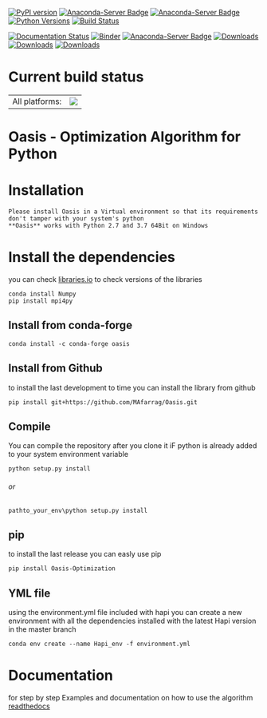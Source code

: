 [![PyPI version](https://badge.fury.io/py/Oasis-Optimization.svg)](https://badge.fury.io/py/Oasis-Optimization)
[![Anaconda-Server Badge](https://anaconda.org/conda-forge/oasis/badges/version.svg)](https://anaconda.org/conda-forge/oasis)
[![Anaconda-Server Badge](https://anaconda.org/conda-forge/oasis/badges/platforms.svg)](https://anaconda.org/conda-forge/oasis)
[![Python Versions](https://img.shields.io/pypi/pyversions/Oasis-Optimization.png)](https://img.shields.io/pypi/pyversions/Oasis-Optimization)
[![Build Status](https://travis-ci.org/MAfarrag/Oasis.svg?branch=master)](https://travis-ci.org/MAfarrag/Oasis)

[![Documentation Status](https://readthedocs.org/projects/oasis-optimization/badge/?version=latest)](https://oasis-optimization.readthedocs.io/en/latest/?badge=latest)
[![Binder](https://mybinder.org/badge_logo.svg)](https://mybinder.org/v2/gh/MAfarrag/Oasis/master)
[![Anaconda-Server Badge](https://anaconda.org/conda-forge/oasis/badges/downloads.svg)](https://anaconda.org/conda-forge/oasis)
[![Downloads](https://pepy.tech/badge/oasis-optimization)](https://pepy.tech/project/oasis-optimization)
[![Downloads](https://pepy.tech/badge/oasis-optimization/month)](https://pepy.tech/project/oasis-optimization)
[![Downloads](https://pepy.tech/badge/oasis-optimization/week)](https://pepy.tech/project/oasis-optimization)

Current build status
====================


<table><tr><td>All platforms:</td>
    <td>
      <a href="https://dev.azure.com/conda-forge/feedstock-builds/_build/latest?definitionId=12400&branchName=master">
        <img src="https://dev.azure.com/conda-forge/feedstock-builds/_apis/build/status/oasis-feedstock?branchName=master">
      </a>
    </td>
  </tr>
</table>


Oasis - Optimization Algorithm for Python
=====================================================================


Installation
============
```
Please install Oasis in a Virtual environment so that its requirements don't tamper with your system's python
**Oasis** works with Python 2.7 and 3.7 64Bit on Windows
```
# Install the dependencies
you can check [libraries.io](https://libraries.io/pypi/Oasis-Optimization) to check versions of the libraries
```
conda install Numpy
pip install mpi4py
```
## Install from conda-forge
```
conda install -c conda-forge oasis
```
## Install from Github
to install the last development to time you can install the library from github
```
pip install git+https://github.com/MAfarrag/Oasis.git
```
## Compile
You can compile the repository after you clone it
iF python is already added to your system environment variable
```
python setup.py install
```
###### or
```
pathto_your_env\python setup.py install
```
## pip
to install the last release you can easly use pip
```
pip install Oasis-Optimization
```
## YML file
using the environment.yml file included with hapi you can create a new environment with all the dependencies installed with the latest Hapi version
in the master branch
```
conda env create --name Hapi_env -f environment.yml
```
# Documentation
for step by step Examples and documentation on how to use the algorithm [readthedocs](https://oasis-optimization.readthedocs.io/en/latest/)
